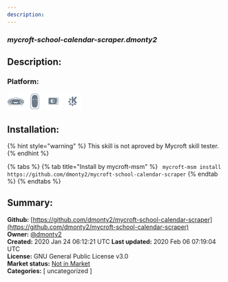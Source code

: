 ```yaml
---
description: 
---
```


### _mycroft-school-calendar-scraper.dmonty2_  
## Description:  
  
  
  
### Platform:  
 ![Mark I](../.gitbook/assets/mark-1-icon.png)  ![Mark II](../.gitbook/assets/mark-2-icon.png)  ![Picroft](../.gitbook/assets/picroft-icon.png)  ![plasmoid](../.gitbook/assets/kde.png)   
## Installation:  
{% hint style="warning" %}
This skill is not aproved by Mycroft skill tester.
{% endhint %}
    
{% tabs %}
{% tab title="Install by mycroft-msm" %}
``` mycroft-msm install https://github.com/dmonty2/mycroft-school-calendar-scraper```
{% endtab %}
  {% endtabs %}
    
## Summary:  
**Github:** [https://github.com/dmonty2/mycroft-school-calendar-scraper](https://github.com/dmonty2/mycroft-school-calendar-scraper)  
**Owner:** [@dmonty2](https://github.com/dmonty2)  
**Created:** 2020 Jan 24 06:12:21 UTC  **Last updated:** 2020 Feb 06 07:19:04 UTC  
**License:** GNU General Public License v3.0  
**Market status:** [Not in Market](https://market.mycroft.ai/skill/)  
**Categories:** [ uncategorized ]   
